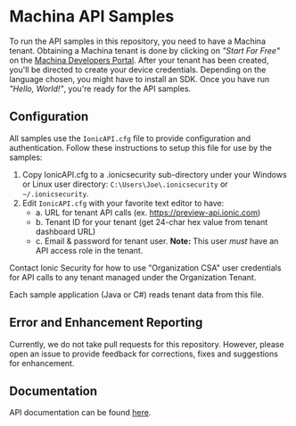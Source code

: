 # Machina API Samples

To run the API samples  in this repository, you need to have a Machina tenant. Obtaining a
Machina tenant is done by clicking on *"Start For Free"* on the
[Machina Developers Portal](https://ionic.com/developers). After your tenant has been created,
you'll be directed to create your device credentials. Depending on the language chosen,
you might have to install an SDK.  Once you have run *"Hello, World!"*, you're ready for the
API samples.

## Configuration

All samples use the `IonicAPI.cfg` file to provide configuration and authentication.
Follow these instructions to setup this file for use by the samples:

1. Copy IonicAPI.cfg to a \.ionicsecurity sub-directory under your Windows or Linux user directory: `C:\Users\Joe\.ionicsecurity` or `~/.ionicsecurity`.
2. Edit `IonicAPI.cfg` with your favorite text editor to have:
    * a. URL for tenant API calls (ex. https://preview-api.ionic.com)
    * b. Tenant ID for your tenant (get 24-char hex value from tenant dashboard URL)
    * c. Email & password for tenant user.  **Note:**  This user *must* have an API access role in the tenant.

Contact Ionic Security for how to use "Organization CSA" user credentials for API calls to
any tenant managed under the Organization Tenant.

Each sample application (Java or C#) reads tenant data from this file.

## Error and Enhancement Reporting
Currently, we do not take pull requests for this repository. However, please open an issue to provide feedback for corrections, fixes and suggestions for enhancement.

## Documentation

API documentation can be found [here](https://dev.ionic.com/api).
